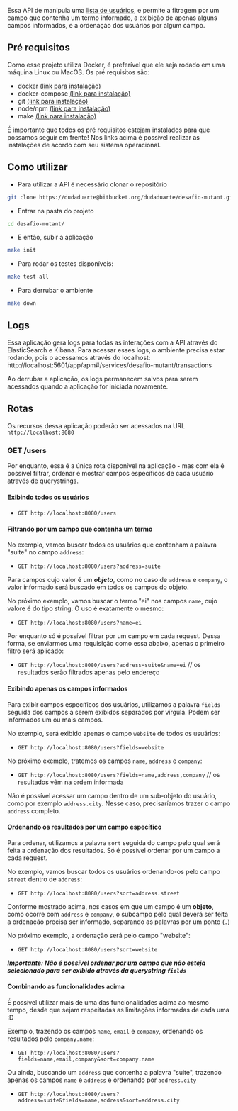Essa API de manipula uma [lista de usuários](https://jsonplaceholder.typicode.com/users), e permite a fitragem por um campo que contenha um termo informado, a exibição de apenas alguns campos informados, e a ordenação dos usuários por algum campo.

## Pré requisitos

Como esse projeto utiliza Docker, é preferível que ele seja rodado em uma máquina Linux ou MacOS.
Os pré requisitos são:

- docker [(link para instalação)](https://docs.docker.com/get-docker/)
- docker-compose [(link para instalação)](https://docs.docker.com/compose/install/)
- git [(link para instalação)](https://git-scm.com/book/en/v2/Getting-Started-Installing-Git)
- node/npm [(link para instalação)](https://nodejs.org/en/download/)
- make [(link para instalação)](https://inst.eecs.berkeley.edu/~cs61b/fa18/docs/make-install.html)

É importante que todos os pré requisitos estejam instalados para que possamos seguir em frente! Nos links acima é possível realizar as instalações de acordo com seu sistema operacional.

## Como utilizar

- Para utilizar a API é necessário clonar o repositório
```sh
git clone https://dudaduarte@bitbucket.org/dudaduarte/desafio-mutant.git
```
- Entrar na pasta do projeto
```sh
cd desafio-mutant/
```
- E então, subir a aplicação
```sh
make init
```
- Para rodar os testes disponíveis:
```sh
make test-all
```
- Para derrubar o ambiente
```sh
make down
```

## Logs

Essa aplicação gera logs para todas as interações com a API através do ElasticSearch e Kibana. Para acessar esses logs, o ambiente precisa estar rodando, pois o acessamos através do localhost: http://localhost:5601/app/apm#/services/desafio-mutant/transactions

Ao derrubar a aplicação, os logs permanecem salvos para serem acessados quando a aplicação for iniciada novamente.

## Rotas
Os recursos dessa aplicação poderão ser acessados na URL `http://localhost:8080`
### GET /users
Por enquanto, essa é a única rota disponível na aplicação - mas com ela é possível filtrar, ordenar e mostrar campos específicos de cada usuário através de querystrings.
#### Exibindo todos os usuários

- `GET http://localhost:8080/users`

#### Filtrando por um campo que contenha um termo
No exemplo, vamos buscar todos os usuários que contenham a palavra "suite" no campo `address`:

- `GET http://localhost:8080/users?address=suite`

Para campos cujo valor é um ***objeto***, como no caso de `address` e `company`, o valor informado será buscado em todos os campos do objeto.

No próximo exemplo, vamos buscar o termo "ei" nos campos `name`, cujo valore é do tipo string. O uso é exatamente o mesmo:

- `GET http://localhost:8080/users?name=ei`

Por enquanto só é possível filtrar por um campo em cada request. Dessa forma, se enviarmos uma requisição como essa abaixo, apenas o primeiro filtro será aplicado:

- `GET http://localhost:8080/users?address=suite&name=ei`
// os resultados serão filtrados apenas pelo endereço

#### Exibindo apenas os campos informados
Para exibir campos específicos dos usuários, utilizamos a palavra `fields` seguida dos campos a serem exibidos separados por vírgula.
Podem ser informados um ou mais campos.

No exemplo, será exibido apenas o campo `website` de todos os usuários:

- `GET http://localhost:8080/users?fields=website`

No próximo exemplo, tratemos os campos `name`, `address` e `company`:

- `GET http://localhost:8080/users?fields=name,address,company` // os resultados vêm na ordem informada

Não é possível acessar um campo dentro de um sub-objeto do usuário, como por exemplo `address.city`. Nesse caso, precisaríamos trazer o campo `address` completo.

#### Ordenando os resultados por um campo específico
Para ordenar, utilizamos a palavra `sort` seguida do campo pelo qual será feita a ordenação dos resultados.
Só é possível ordenar por um campo a cada request.

No exemplo, vamos buscar todos os usuários ordenando-os pelo campo `street` dentro de `address`:

- `GET http://localhost:8080/users?sort=address.street`

Conforme mostrado acima, nos casos em que um campo é um **objeto**, como ocorre com `address` e `company`, o subcampo pelo qual deverá ser feita a ordenação precisa ser informado, separando as palavras por um ponto (`.`)

No próximo exemplo, a ordenação será pelo campo "website":

- `GET http://localhost:8080/users?sort=website`

***Importante: Não é possível ordenar por um campo que não esteja selecionado para ser exibido através da querystring `fields`***

#### Combinando as funcionalidades acima
É possível utilizar mais de uma das funcionalidades acima ao mesmo tempo, desde que sejam respeitadas as limitações informadas de cada uma :D

Exemplo, trazendo os campos `name`, `email` e `company`, ordenando os resultados pelo `company.name`:

- `GET http://localhost:8080/users?fields=name,email,company&sort=company.name`

Ou ainda, buscando um `address` que contenha a palavra "suite", trazendo apenas os campos `name` e `address` e ordenando por `address.city`

- `GET http://localhost:8080/users?address=suite&fields=name,address&sort=address.city`